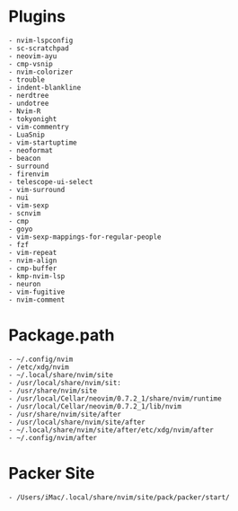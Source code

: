 # Plugins
	- nvim-lspconfig
	- sc-scratchpad
	- neovim-ayu
	- cmp-vsnip
	- nvim-colorizer
	- trouble
	- indent-blankline
	- nerdtree
	- undotree
	- Nvim-R
	- tokyonight
	- vim-commentry
	- LuaSnip
	- vim-startuptime
	- neoformat
	- beacon
	- surround
	- firenvim
	- telescope-ui-select
	- vim-surround
	- nui
	- vim-sexp
	- scnvim
	- cmp
	- goyo
	- vim-sexp-mappings-for-regular-people
	- fzf
	- vim-repeat
	- nvim-align
	- cmp-buffer
	- kmp-nvim-lsp
	- neuron
	- vim-fugitive
	- nvim-comment

# Package.path
	- ~/.config/nvim
	- /etc/xdg/nvim
	- ~/.local/share/nvim/site
	- /usr/local/share/nvim/sit:
	- /usr/share/nvim/site
	- /usr/local/Cellar/neovim/0.7.2_1/share/nvim/runtime
	- /usr/local/Cellar/neovim/0.7.2_1/lib/nvim
	- /usr/share/nvim/site/after
	- /usr/local/share/nvim/site/after
	- ~/.local/share/nvim/site/after/etc/xdg/nvim/after
	- ~/.config/nvim/after

# Packer Site
	- /Users/iMac/.local/share/nvim/site/pack/packer/start/

